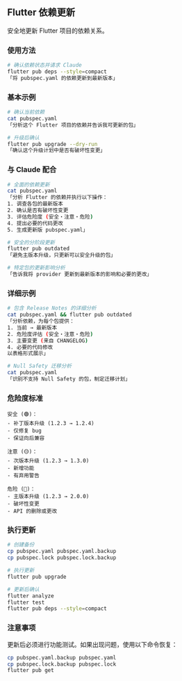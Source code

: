 ## Flutter 依赖更新

安全地更新 Flutter 项目的依赖关系。

### 使用方法

```bash
# 确认依赖状态并请求 Claude
flutter pub deps --style=compact
「将 pubspec.yaml 的依赖更新到最新版本」
```

### 基本示例

```bash
# 确认当前依赖
cat pubspec.yaml
「分析这个 Flutter 项目的依赖并告诉我可更新的包」

# 升级后确认
flutter pub upgrade --dry-run
「确认这个升级计划中是否有破坏性变更」
```

### 与 Claude 配合

```bash
# 全面的依赖更新
cat pubspec.yaml
「分析 Flutter 的依赖并执行以下操作：
1. 调查各包的最新版本
2. 确认是否有破坏性变更
3. 评估危险度 (安全・注意・危险)
4. 提出必要的代码更改
5. 生成更新版 pubspec.yaml」

# 安全的分阶段更新
flutter pub outdated
「避免主版本升级，只更新可以安全升级的包」

# 特定包的更新影响分析
「告诉我将 provider 更新到最新版本的影响和必要的更改」
```

### 详细示例

```bash
# 包含 Release Notes 的详细分析
cat pubspec.yaml && flutter pub outdated
「分析依赖，为每个包提供：
1. 当前 → 最新版本
2. 危险度评估 (安全・注意・危险)
3. 主要变更 (来自 CHANGELOG)
4. 必要的代码修改
以表格形式展示」

# Null Safety 迁移分析
cat pubspec.yaml
「识别不支持 Null Safety 的包，制定迁移计划」
```

### 危险度标准

```text
安全 (🟢)：
- 补丁版本升级 (1.2.3 → 1.2.4)
- 仅修复 bug
- 保证向后兼容

注意 (🟡)：
- 次版本升级 (1.2.3 → 1.3.0)
- 新增功能
- 有弃用警告

危险 (🔴)：
- 主版本升级 (1.2.3 → 2.0.0)
- 破坏性变更
- API 的删除或更改
```

### 执行更新

```bash
# 创建备份
cp pubspec.yaml pubspec.yaml.backup
cp pubspec.lock pubspec.lock.backup

# 执行更新
flutter pub upgrade

# 更新后确认
flutter analyze
flutter test
flutter pub deps --style=compact
```

### 注意事项

更新后必须进行功能测试。如果出现问题，使用以下命令恢复：

```bash
cp pubspec.yaml.backup pubspec.yaml
cp pubspec.lock.backup pubspec.lock
flutter pub get
```
